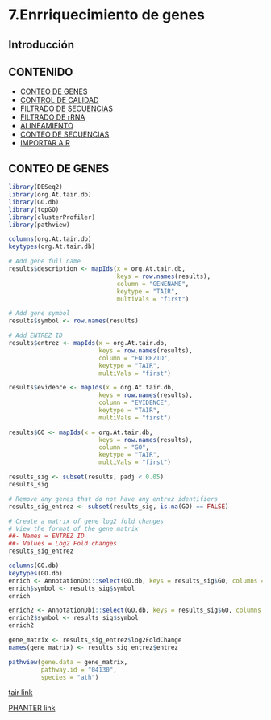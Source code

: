 7.Enrriquecimiento de genes
================

## Introducción



## CONTENIDO

- [CONTEO DE GENES](#conteo-de-genes)
- [CONTROL DE CALIDAD](#control-de-calidad)
- [FILTRADO DE SECUENCIAS](#filtrado-de-secuencias)
- [FILTRADO DE rRNA](#filtrado-de-rrna)
- [ALINEAMIENTO](#alineamiento)
- [CONTEO DE SECUENCIAS](#conteo-de-secuencias)
- [IMPORTAR A R](#importar-a-r)

## CONTEO DE GENES
 
 ``` r
library(DESeq2)
library(org.At.tair.db)
library(GO.db)
library(topGO)
library(clusterProfiler)
library(pathview)
```


``` r
columns(org.At.tair.db)
keytypes(org.At.tair.db)
```


```r
# Add gene full name
results$description <- mapIds(x = org.At.tair.db,
                              keys = row.names(results),
                              column = "GENENAME",
                              keytype = "TAIR",
                              multiVals = "first")

# Add gene symbol
results$symbol <- row.names(results)

# Add ENTREZ ID
results$entrez <- mapIds(x = org.At.tair.db,
                         keys = row.names(results),
                         column = "ENTREZID",
                         keytype = "TAIR",
                         multiVals = "first")

results$evidence <- mapIds(x = org.At.tair.db,
                         keys = row.names(results),
                         column = "EVIDENCE",
                         keytype = "TAIR",
                         multiVals = "first")

results$GO <- mapIds(x = org.At.tair.db,
                         keys = row.names(results),
                         column = "GO",
                         keytype = "TAIR",
                         multiVals = "first")
```

```r
results_sig <- subset(results, padj < 0.05)
results_sig
```

   
```r
# Remove any genes that do not have any entrez identifiers
results_sig_entrez <- subset(results_sig, is.na(GO) == FALSE)

# Create a matrix of gene log2 fold changes
# View the format of the gene matrix
##- Names = ENTREZ ID
##- Values = Log2 Fold changes
results_sig_entrez
```

```r
columns(GO.db)
keytypes(GO.db)
enrich <- AnnotationDbi::select(GO.db, keys = results_sig$GO, columns = c('TERM', 'ONTOLOGY'), keytypes = 'GO')
enrich$symbol <- results_sig$symbol
enrich
```

    
```r
enrich2 <- AnnotationDbi::select(GO.db, keys = results_sig$GO, columns = 'DEFINITION', keytypes = 'GO')
enrich2$symbol <- results_sig$symbol
enrich2
```
```r
gene_matrix <- results_sig_entrez$log2FoldChange
names(gene_matrix) <- results_sig_entrez$entrez
```

```r
pathview(gene.data = gene_matrix, 
         pathway.id = "04130", 
         species = "ath")

```


[tair link](https://www.arabidopsis.org/tools/go_term_enrichment.jsp)

[PHANTER link](http://pantherdb.org/)
